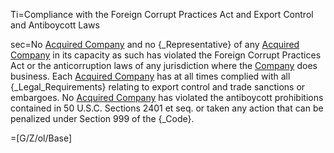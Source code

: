 Ti=Compliance with the Foreign Corrupt Practices Act and Export Control and Antiboycott Laws

sec=No <a href="#SPA.Def.Acquired_Companies.Def" class="definedterm">Acquired Company</a> and no {_Representative} of any <a href="#SPA.Def.Acquired_Companies.Def" class="definedterm">Acquired Company</a> in its capacity as such has violated the Foreign Corrupt Practices Act or the anticorruption laws of any jurisdiction where the <a href="#SPA.Def.Company.Def" class="definedterm">Company</a> does business.  Each <a href="#SPA.Def.Acquired_Companies.Def" class="definedterm">Acquired Company</a> has at all times complied with all {_Legal_Requirements} relating to export control and trade sanctions or embargoes.  No <a href="#SPA.Def.Acquired_Companies.Def" class="definedterm">Acquired Company</a> has violated the antiboycott prohibitions contained in 50 U.S.C. Sections 2401 et seq. or taken any action that can be penalized under Section 999 of the {_Code}.

=[G/Z/ol/Base]
